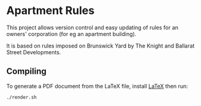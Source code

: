 # Apartment Rules
This project allows version control and easy updating of rules for an owners' corporation (for eg an apartment building).

It is based on rules imposed on Brunswick Yard by The Knight and Ballarat Street Developments.

## Compiling
To generate a PDF document from the LaTeX file, install [LaTeX](https://www.latex-project.org/about/) then run:
```shell
./render.sh
```
